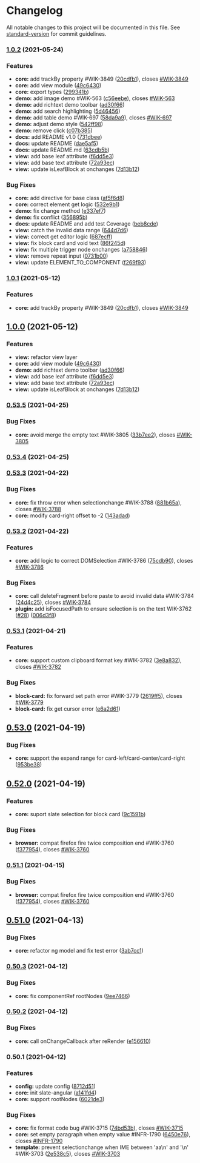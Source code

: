 # Changelog

All notable changes to this project will be documented in this file. See [standard-version](https://github.com/conventional-changelog/standard-version) for commit guidelines.

### [1.0.2](https://github.com/worktile/slate-angular/compare/v0.53.5...v1.0.2) (2021-05-24)


### Features

* **core:** add trackBy property #WIK-3849 ([20cdfb1](https://github.com/worktile/slate-angular/commit/20cdfb131dafa02e1a569c60359d858a3187e062)), closes [#WIK-3849](https://github.com/worktile/slate-angular/issues/WIK-3849)
* **core:** add view module ([49c6430](https://github.com/worktile/slate-angular/commit/49c6430cef5311f5517b1507291fd49a04210b63))
* **core:** export types ([299341b](https://github.com/worktile/slate-angular/commit/299341b82525066c43f4a5565cd4150f50a14768))
* **demo:** add image demo #WIK-563 ([c56eebe](https://github.com/worktile/slate-angular/commit/c56eebe7af717efa0d8daf0f5fb34d38add58cfc)), closes [#WIK-563](https://github.com/worktile/slate-angular/issues/WIK-563)
* **demo:** add richtext demo toolbar ([ad30f66](https://github.com/worktile/slate-angular/commit/ad30f66eff70e5bfa08051ce896861d3ab0a8ca8))
* **demo:** add search highlighting ([5d46456](https://github.com/worktile/slate-angular/commit/5d464561d75593e9924fe7e3cd289bdbc5b01731))
* **demo:** add table demo #WIK-697 ([58da9a9](https://github.com/worktile/slate-angular/commit/58da9a99aecdac2159d6e42c8bad788a5d944f08)), closes [#WIK-697](https://github.com/worktile/slate-angular/issues/WIK-697)
* **demo:** adjust demo style ([542ff98](https://github.com/worktile/slate-angular/commit/542ff9833fd0cb603c366f686593dac1403b177d))
* **demo:** remove click ([c07b385](https://github.com/worktile/slate-angular/commit/c07b385223bed04200bf61204c9b9893fea13e92))
* **docs:** add README v1.0 ([731dbee](https://github.com/worktile/slate-angular/commit/731dbee438ef320f5f593c3caeca9dcd261794ce))
* **docs:** update README ([dae5af5](https://github.com/worktile/slate-angular/commit/dae5af58690676357fb8d900c493a3d269add5cc))
* **docs:** update README.md ([63cdb5b](https://github.com/worktile/slate-angular/commit/63cdb5b3a936e48d9626e6e41b685349d460acc7))
* **view:** add base leaf attribute ([f6dd5e3](https://github.com/worktile/slate-angular/commit/f6dd5e35e5f25645e8ed565a0305b729417bf0f8))
* **view:** add base text attribute ([72a93ec](https://github.com/worktile/slate-angular/commit/72a93ecc46b05da4ee7477829077c03abd51166a))
* **view:** update isLeafBlock at onchanges ([7d13b12](https://github.com/worktile/slate-angular/commit/7d13b12993f9570bff42c58f6c5c98975537a2b4))


### Bug Fixes

* **core:** add directive for base class ([af5f6d8](https://github.com/worktile/slate-angular/commit/af5f6d8b0622b453a87924d3ca94a8b5e60a82ad))
* **core:** correct element get logic ([532e9b1](https://github.com/worktile/slate-angular/commit/532e9b1deacc6b70292f66096bea88256d1fdb61))
* **demo:** fix change method ([e337ef7](https://github.com/worktile/slate-angular/commit/e337ef7b1c6bad466bfc53cdec7339ba209122ad))
* **demo:** fix conflict ([356895b](https://github.com/worktile/slate-angular/commit/356895be2b568523dee4a4d0ef20d976cf36aefe))
* **docs:** update README and add test Coverage ([beb8cde](https://github.com/worktile/slate-angular/commit/beb8cde73f2738411af2cea0b5a906a31daf2c0c))
* **view:** catch the invalid data range ([644d7d6](https://github.com/worktile/slate-angular/commit/644d7d6662072f37b10c239857e5ce0a1146f7f8))
* **view:** correct get editor logic ([687ecff](https://github.com/worktile/slate-angular/commit/687ecffeaabea885e94198eefc5aaab35e42f162))
* **view:** fix block card and void text ([86f245d](https://github.com/worktile/slate-angular/commit/86f245d14a19021cc35361e7daa5a98c984bcf3d))
* **view:** fix multiple trigger node onchanges ([a758846](https://github.com/worktile/slate-angular/commit/a758846e3cf74b0f572ed051784cc66c3fcd91e4))
* **view:** remove repeat input ([0731b00](https://github.com/worktile/slate-angular/commit/0731b008fd81861b02f58dc8cac6c2a7f647b19f))
* **view:** update ELEMENT_TO_COMPONENT ([f269f93](https://github.com/worktile/slate-angular/commit/f269f93b178797bb1a050d9bc3cdb76f9b38eb9a))

### [1.0.1](https://github.com/worktile/slate-angular/compare/v0.53.5...v1.0.1) (2021-05-12)


### Features

* **core:** add trackBy property #WIK-3849 ([20cdfb1](https://github.com/worktile/slate-angular/commit/20cdfb131dafa02e1a569c60359d858a3187e062)), closes [#WIK-3849](https://github.com/worktile/slate-angular/issues/WIK-3849)


## [1.0.0](https://github.com/worktile/slate-angular/compare/v0.53.5...v1.0.0) (2021-05-12)


### Features
* **view:** refactor view layer
* **core:** add view module ([49c6430](https://github.com/worktile/slate-angular/commit/49c6430cef5311f5517b1507291fd49a04210b63))
* **demo:** add richtext demo toolbar ([ad30f66](https://github.com/worktile/slate-angular/commit/ad30f66eff70e5bfa08051ce896861d3ab0a8ca8))
* **view:** add base leaf attribute ([f6dd5e3](https://github.com/worktile/slate-angular/commit/f6dd5e35e5f25645e8ed565a0305b729417bf0f8))
* **view:** add base text attribute ([72a93ec](https://github.com/worktile/slate-angular/commit/72a93ecc46b05da4ee7477829077c03abd51166a))
* **view:** update isLeafBlock at onchanges ([7d13b12](https://github.com/worktile/slate-angular/commit/7d13b12993f9570bff42c58f6c5c98975537a2b4))

### [0.53.5](https://github.com/worktile/slate-angular/compare/v0.53.4...v0.53.5) (2021-04-25)


### Bug Fixes

* **core:** avoid merge the empty text #WIK-3805 ([33b7ee2](https://github.com/worktile/slate-angular/commit/33b7ee2884d7cbb79d50a63498c29ef99a456271)), closes [#WIK-3805](https://github.com/worktile/slate-angular/issues/WIK-3805)

### [0.53.4](https://github.com/worktile/slate-angular/compare/v0.53.3...v0.53.4) (2021-04-25)

### [0.53.3](https://github.com/worktile/slate-angular/compare/v0.53.2...v0.53.3) (2021-04-22)


### Bug Fixes

* **core:** fix throw error when selectionchange #WIK-3788 ([881b65a](https://github.com/worktile/slate-angular/commit/881b65ab5cb671dd8a1b28d321040b20f97cabda)), closes [#WIK-3788](https://github.com/worktile/slate-angular/issues/WIK-3788)
* **core:** modify card-right offset to -2 ([143adad](https://github.com/worktile/slate-angular/commit/143adad48d2717fa30eb033f528d6d92cd953b97))

### [0.53.2](https://github.com/worktile/slate-angular/compare/v0.53.1...v0.53.2) (2021-04-22)


### Features

* **core:** add logic to correct DOMSelection #WIK-3786 ([75cdb90](https://github.com/worktile/slate-angular/commit/75cdb90df74e8f2386546597edf22911eac643e1)), closes [#WIK-3786](https://github.com/worktile/slate-angular/issues/WIK-3786)


### Bug Fixes

* **core:** call deleteFragment before paste to avoid invalid data  #WIK-3784 ([24d4c25](https://github.com/worktile/slate-angular/commit/24d4c258d9af6333ea60b088a89e668d7978514e)), closes [#WIK-3784](https://github.com/worktile/slate-angular/issues/WIK-3784)
* **plugin:** add isFocusedPath to ensure selection is on the text WIK-3762 ([#28](https://github.com/worktile/slate-angular/issues/28)) ([006d3f8](https://github.com/worktile/slate-angular/commit/006d3f89b99d17b2eef650bd63dfb856bf6e5bb2))

### [0.53.1](https://github.com/worktile/slate-angular/compare/v0.53.0...v0.53.1) (2021-04-21)


### Features

* **core:** support custom clipboard format key  #WIK-3782 ([3e8a832](https://github.com/worktile/slate-angular/commit/3e8a832a7c9247acd76cf4ebf35fa7573411b096)), closes [#WIK-3782](https://github.com/worktile/slate-angular/issues/WIK-3782)


### Bug Fixes

* **block-card:** fix forward set path error #WIK-3779 ([2619ff5](https://github.com/worktile/slate-angular/commit/2619ff54a3626164333fd3d504b3392f072afb63)), closes [#WIK-3779](https://github.com/worktile/slate-angular/issues/WIK-3779)
* **block-card:** fix get cursor error ([e6a2d61](https://github.com/worktile/slate-angular/commit/e6a2d61a98befd04df197f09b0e52b3b0a47707c))

## [0.53.0](https://github.com/worktile/slate-angular/compare/v0.52.0...v0.53.0) (2021-04-19)


### Bug Fixes

* **core:** support the expand range for card-left/card-center/card-right ([953be38](https://github.com/worktile/slate-angular/commit/953be385e55e34cfad7ee4c15cc7b7a54a93025d))

## [0.52.0](https://github.com/worktile/slate-angular/compare/v0.51.0...v0.52.0) (2021-04-19)


### Features

* **core:** suport slate selection for block card ([9c1591b](https://github.com/worktile/slate-angular/commit/9c1591b669bbc15a922534e3cc1babae9fec268d))


### Bug Fixes

* **browser:** compat firefox fire twice composition end #WIK-3760 ([f377954](https://github.com/worktile/slate-angular/commit/f3779545d34239b9fadb7b076514a23169ba92c2)), closes [#WIK-3760](https://github.com/worktile/slate-angular/issues/WIK-3760)

### [0.51.1](https://github.com/worktile/slate-angular/compare/v0.51.0...v0.51.1) (2021-04-15)


### Bug Fixes

* **browser:** compat firefox fire twice composition end #WIK-3760 ([f377954](https://github.com/worktile/slate-angular/commit/f3779545d34239b9fadb7b076514a23169ba92c2)), closes [#WIK-3760](https://github.com/worktile/slate-angular/issues/WIK-3760)

## [0.51.0](https://github.com/worktile/slate-angular/compare/v0.50.3...v0.51.0) (2021-04-13)


### Bug Fixes

* **core:** refactor ng model and fix test error ([3ab7cc1](https://github.com/worktile/slate-angular/commit/3ab7cc108d08098fd4c68ec81a2b86131738dc5d))

### [0.50.3](https://github.com/worktile/slate-angular/compare/v0.50.2...v0.50.3) (2021-04-12)


### Bug Fixes

* **core:** fix componentRef rootNodes ([9ee7466](https://github.com/worktile/slate-angular/commit/9ee746627293490f85a15bf2acbba67c5672cfd2))

### [0.50.2](https://github.com/worktile/slate-angular/compare/v0.50.1...v0.50.2) (2021-04-12)


### Bug Fixes

* **core:** call onChangeCallback after reRender ([e156610](https://github.com/worktile/slate-angular/commit/e1566102eeebb3c4ce696f45351b287bf166570b))

### 0.50.1 (2021-04-12)


### Features

* **config:** update config ([8712d51](https://github.com/worktile/slate-angular/commit/8712d5130c750b96a9766ffc642e717d2da9784f))
* **core:** init slate-angular ([a141fd4](https://github.com/worktile/slate-angular/commit/a141fd49db51c45c27a1fe9c13eb2efeab65b5eb))
* **core:** support rootNodes ([6021de3](https://github.com/worktile/slate-angular/commit/6021de369550b3c15822062ff55a68254622e4b2))


### Bug Fixes

* **core:** fix format code bug #WIK-3715 ([74bd53b](https://github.com/worktile/slate-angular/commit/74bd53b5c7399adba315cd75e897abf1b43d84a4)), closes [#WIK-3715](https://github.com/worktile/slate-angular/issues/WIK-3715)
* **core:** set empty paragraph when empty value #INFR-1790 ([6450e76](https://github.com/worktile/slate-angular/commit/6450e7609d3d2f4c333056850c18af87228b7cf8)), closes [#INFR-1790](https://github.com/worktile/slate-angular/issues/INFR-1790)
* **template:** prevent selectionchange when IME between 'aa\n' and '\n' #WIK-3703 ([2e538c5](https://github.com/worktile/slate-angular/commit/2e538c5535d87a8022579a1ea6344181fe069ca3)), closes [#WIK-3703](https://github.com/worktile/slate-angular/issues/WIK-3703)
